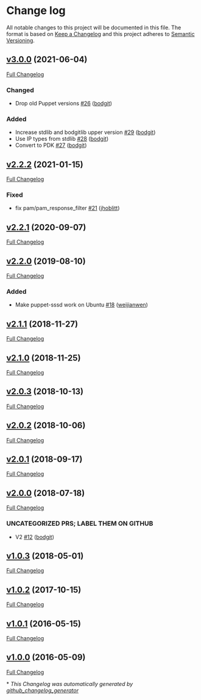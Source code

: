 # Change log

All notable changes to this project will be documented in this file. The format is based on [Keep a Changelog](http://keepachangelog.com/en/1.0.0/) and this project adheres to [Semantic Versioning](http://semver.org).

## [v3.0.0](https://github.com/bodgit/puppet-sssd/tree/v3.0.0) (2021-06-04)

[Full Changelog](https://github.com/bodgit/puppet-sssd/compare/v2.2.2...v3.0.0)

### Changed

- Drop old Puppet versions [\#26](https://github.com/bodgit/puppet-sssd/pull/26) ([bodgit](https://github.com/bodgit))

### Added

- Increase stdlib and bodgitlib upper version [\#29](https://github.com/bodgit/puppet-sssd/pull/29) ([bodgit](https://github.com/bodgit))
- Use IP types from stdlib [\#28](https://github.com/bodgit/puppet-sssd/pull/28) ([bodgit](https://github.com/bodgit))
- Convert to PDK [\#27](https://github.com/bodgit/puppet-sssd/pull/27) ([bodgit](https://github.com/bodgit))

## [v2.2.2](https://github.com/bodgit/puppet-sssd/tree/v2.2.2) (2021-01-15)

[Full Changelog](https://github.com/bodgit/puppet-sssd/compare/v2.2.1...v2.2.2)

### Fixed

- fix pam/pam\_response\_filter [\#21](https://github.com/bodgit/puppet-sssd/pull/21) ([jhoblitt](https://github.com/jhoblitt))

## [v2.2.1](https://github.com/bodgit/puppet-sssd/tree/v2.2.1) (2020-09-07)

[Full Changelog](https://github.com/bodgit/puppet-sssd/compare/v2.2.0...v2.2.1)

## [v2.2.0](https://github.com/bodgit/puppet-sssd/tree/v2.2.0) (2019-08-10)

[Full Changelog](https://github.com/bodgit/puppet-sssd/compare/v2.1.1...v2.2.0)

### Added

- Make puppet-sssd work on Ubuntu [\#18](https://github.com/bodgit/puppet-sssd/pull/18) ([weijianwen](https://github.com/weijianwen))

## [v2.1.1](https://github.com/bodgit/puppet-sssd/tree/v2.1.1) (2018-11-27)

[Full Changelog](https://github.com/bodgit/puppet-sssd/compare/v2.1.0...v2.1.1)

## [v2.1.0](https://github.com/bodgit/puppet-sssd/tree/v2.1.0) (2018-11-25)

[Full Changelog](https://github.com/bodgit/puppet-sssd/compare/v2.0.3...v2.1.0)

## [v2.0.3](https://github.com/bodgit/puppet-sssd/tree/v2.0.3) (2018-10-13)

[Full Changelog](https://github.com/bodgit/puppet-sssd/compare/v2.0.2...v2.0.3)

## [v2.0.2](https://github.com/bodgit/puppet-sssd/tree/v2.0.2) (2018-10-06)

[Full Changelog](https://github.com/bodgit/puppet-sssd/compare/v2.0.1...v2.0.2)

## [v2.0.1](https://github.com/bodgit/puppet-sssd/tree/v2.0.1) (2018-09-17)

[Full Changelog](https://github.com/bodgit/puppet-sssd/compare/v2.0.0...v2.0.1)

## [v2.0.0](https://github.com/bodgit/puppet-sssd/tree/v2.0.0) (2018-07-18)

[Full Changelog](https://github.com/bodgit/puppet-sssd/compare/v1.0.3...v2.0.0)

### UNCATEGORIZED PRS; LABEL THEM ON GITHUB

- V2 [\#12](https://github.com/bodgit/puppet-sssd/pull/12) ([bodgit](https://github.com/bodgit))

## [v1.0.3](https://github.com/bodgit/puppet-sssd/tree/v1.0.3) (2018-05-01)

[Full Changelog](https://github.com/bodgit/puppet-sssd/compare/v1.0.2...v1.0.3)

## [v1.0.2](https://github.com/bodgit/puppet-sssd/tree/v1.0.2) (2017-10-15)

[Full Changelog](https://github.com/bodgit/puppet-sssd/compare/v1.0.1...v1.0.2)

## [v1.0.1](https://github.com/bodgit/puppet-sssd/tree/v1.0.1) (2016-05-15)

[Full Changelog](https://github.com/bodgit/puppet-sssd/compare/v1.0.0...v1.0.1)

## [v1.0.0](https://github.com/bodgit/puppet-sssd/tree/v1.0.0) (2016-05-09)

[Full Changelog](https://github.com/bodgit/puppet-sssd/compare/dd7946ee9228dda5ceec7e8ecae77c283350a89c...v1.0.0)



\* *This Changelog was automatically generated by [github_changelog_generator](https://github.com/github-changelog-generator/github-changelog-generator)*
